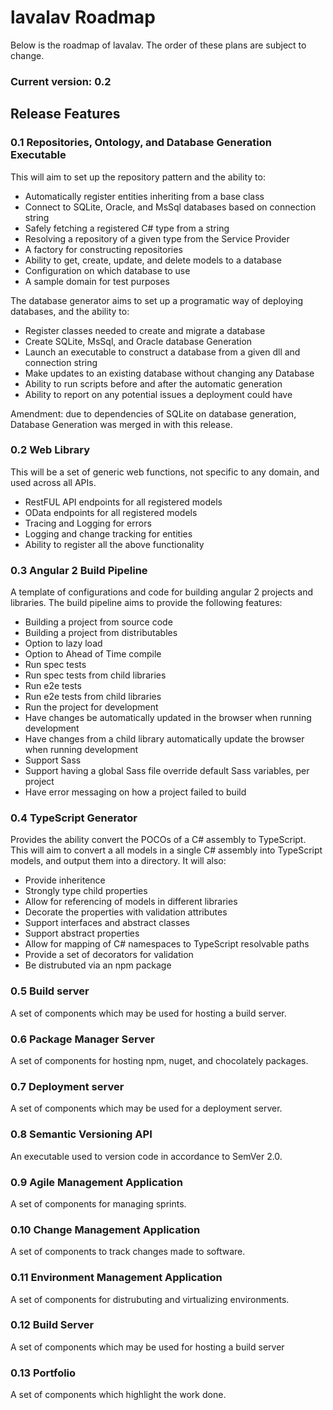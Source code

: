 # lavalav Roadmap


Below is the roadmap of lavalav. The order of these plans are subject to change.

### Current version: 0.2


## Release Features

### 0.1 Repositories, Ontology, and Database Generation Executable
This will aim to set up the repository pattern and the ability to:
- Automatically register entities inheriting from a base class
- Connect to SQLite, Oracle, and MsSql databases based on connection string
- Safely fetching a registered C# type from a string
- Resolving a repository of a given type from the Service Provider
- A factory for constructing repositories
- Ability to get, create, update, and delete models to a database
- Configuration on which database to use
- A sample domain for test purposes

The database generator aims to set up a programatic way of deploying databases, and the ability to:
- Register classes needed to create and migrate a database
- Create SQLite, MsSql, and Oracle database Generation
- Launch an executable to construct a database from a given dll and connection string
- Make updates to an existing database without changing any Database
- Ability to run scripts before and after the automatic generation
- Ability to report on any potential issues a deployment could have

Amendment: due to dependencies of SQLite on database generation, Database Generation was merged in with this release.


### 0.2 Web Library
This will be a set of generic web functions, not specific to any domain, and used across all APIs.
- RestFUL API endpoints for all registered models
- OData endpoints for all registered models
- Tracing and Logging for errors
- Logging and change tracking for entities
- Ability to register all the above functionality


### 0.3 Angular 2 Build Pipeline
A template of configurations and code for building angular 2 projects and libraries. 
The build pipeline aims to provide the following features:
- Building a project from source code
- Building a project from distributables
- Option to lazy load
- Option to Ahead of Time compile
- Run spec tests
- Run spec tests from child libraries
- Run e2e tests
- Run e2e tests from child libraries
- Run the project for development
- Have changes be automatically updated in the browser when running development
- Have changes from a child library automatically update the browser when running development
- Support Sass
- Support having a global Sass file override default Sass variables, per project
- Have error messaging on how a project failed to build


### 0.4 TypeScript Generator
Provides the ability convert the POCOs of a C# assembly to TypeScript.
This will aim to convert a all models in a single C# assembly into TypeScript models, and output them into a directory. It will also:
- Provide inheritence
- Strongly type child properties
- Allow for referencing of models in different libraries
- Decorate the properties with validation attributes
- Support interfaces and abstract classes
- Support abstract properties
- Allow for mapping of C# namespaces to TypeScript resolvable paths
- Provide a set of decorators for validation
- Be distrubuted via an npm package


### 0.5 Build server
A set of components which may be used for hosting a build server.


### 0.6 Package Manager Server
A set of components for hosting npm, nuget, and chocolately packages.


### 0.7 Deployment server
A set of components which may be used for a deployment server.


### 0.8 Semantic Versioning API
An executable used to version code in accordance to SemVer 2.0.


### 0.9 Agile Management Application
A set of components for managing sprints.


### 0.10 Change Management Application
A set of components to track changes made to software.


### 0.11 Environment Management Application
A set of components for distrubuting and virtualizing environments.


### 0.12 Build Server
A set of components which may be used for hosting a build server


### 0.13 Portfolio
A set of components which highlight the work done.